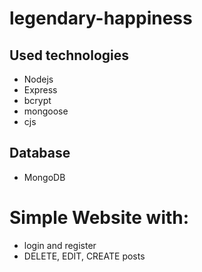 # legendary-happiness
## Used technologies
- Nodejs
- Express
- bcrypt
- mongoose
- cjs

## Database
- MongoDB

# Simple Website with:
- login and register
- DELETE, EDIT, CREATE posts
